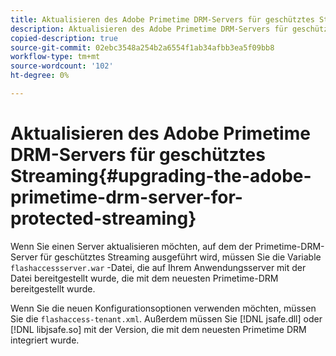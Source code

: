 ```yaml
---
title: Aktualisieren des Adobe Primetime DRM-Servers für geschütztes Streaming
description: Aktualisieren des Adobe Primetime DRM-Servers für geschütztes Streaming
copied-description: true
source-git-commit: 02ebc3548a254b2a6554f1ab34afbb3ea5f09bb8
workflow-type: tm+mt
source-wordcount: '102'
ht-degree: 0%

---
```


# Aktualisieren des Adobe Primetime DRM-Servers für geschütztes Streaming{#upgrading-the-adobe-primetime-drm-server-for-protected-streaming}

Wenn Sie einen Server aktualisieren möchten, auf dem der Primetime-DRM-Server für geschütztes Streaming ausgeführt wird, müssen Sie die Variable `flashaccessserver.war` -Datei, die auf Ihrem Anwendungsserver mit der Datei bereitgestellt wurde, die mit dem neuesten Primetime-DRM bereitgestellt wurde.

Wenn Sie die neuen Konfigurationsoptionen verwenden möchten, müssen Sie die `flashaccess-tenant.xml`. Außerdem müssen Sie [!DNL jsafe.dll] oder [!DNL libjsafe.so] mit der Version, die mit dem neuesten Primetime DRM integriert wurde.
